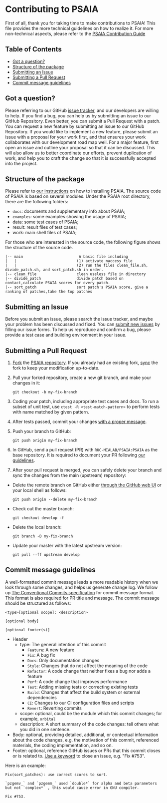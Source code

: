# Contributing to PSAIA

First of all, thank you for taking time to make contributions to PSAIA!
This file provides the more technical guidelines on how to realize it.
For more non-technical aspects, please refer to the [PSAIA Contribution Guide](./community/contribution_guide.md)

## Table of Contents

- [Got a question?](#got-a-question)
- [Structure of the package](#structure-of-the-package)
- [Submitting an Issue](#submitting-an-issue)
- [Submitting a Pull Request](#submitting-a-pull-request)
- [Commit message guidelines](#commit-message-guidelines)

## Got a question?

Please referring to our GitHub [issue tracker](https://github.com/RUC-MIALAB/PSAIA/issues), and our developers are willing to help.
If you find a bug, you can help us by submitting an issue to our GitHub Repository. Even better, you can submit a Pull Request with a patch. You can request a new feature by submitting an issue to our GitHub Repository.
If you would like to implement a new feature, please submit an issue with a proposal for your work first, and that ensures your work collaborates with our development road map well. For a major feature, first open an issue and outline your proposal so that it can be discussed. This will also allow us to better coordinate our efforts, prevent duplication of work, and help you to craft the change so that it is successfully accepted into the project.

## Structure of the package

Please refer to [our instructions](./quick_start/easy_install.md) on how to installing PSAIA.
The source code of PSAIA is based on several modules. Under the PSAIA root directory, there are the following folders:

- `docs`: documents and supplementary info about PSAIA;
- `examples`: some examples showing the usage of PSAIA;
- data: some test cases of PSAIA;
- result: result files of test cases;
- work: main shell files of PSAIA;

For those who are interested in the source code, the following figure shows the structure of the source code.

```
|-- main                         A basic file including 
|   |                           (1) activate naccess file
|   |                           (2) run the files clean_file.sh, divide_patch.sh, and sort_patch.sh in order.
|-- clean_file                  clean useless file in directory
|-- divide_patch                divide patch based on contact,calculate PSAIA scores for every patch.
|-- sort_patch                  sort patch's PSAIA score, give a ranking of patches,take the top patches 
```

## Submitting an Issue

Before you submit an issue, please search the issue tracker, and maybe your problem has been discussed and fixed. You can [submit new issues]((https://github.com/RUC-MIALAB/PSAIA/issues)/new/choose) by filling our issue forms.
To help us reproduce and confirm a bug, please provide a test case and building environment in your issue.

## Submitting a Pull Request

1. [Fork](https://docs.github.com/en/github/getting-started-with-github/fork-a-repo) the [PSAIA repository](https://github.com/RUC-MIALAB/PSAIA). If you already had an existing fork, [sync](https://docs.github.com/en/pull-requests/collaborating-with-pull-requests/working-with-forks/syncing-a-fork) the fork to keep your modification up-to-date.

2. Pull your forked repository, create a new git branch, and make your changes in it:

     ```shell
     git checkout -b my-fix-branch
     ```

3. Coding your patch, including appropriate test cases and docs.
To run a subset of unit test, use `ctest -R <test-match-pattern>` to perform tests with name matched by given pattern.

4. After tests passed, commit your changes [with a proper message](#commit-message-guidelines).

5. Push your branch to GitHub:

    ```shell
    git push origin my-fix-branch
    ```

6. In GitHub, send a pull request (PR) with `RUC-MIALAB/PSAIA:PSAIA` as the base repository. It is required to document your PR following [our guidelines](#commit-message-guidelines).

7. After your pull request is merged, you can safely delete your branch and sync the changes from the main (upstream) repository:

- Delete the remote branch on GitHub either [through the GitHub web UI](https://docs.github.com/en/repositories/configuring-branches-and-merges-in-your-repository/managing-branches-in-your-repository/deleting-and-restoring-branches-in-a-pull-request#deleting-a-branch-used-for-a-pull-request) or your local shell as follows:

    ```shell
    git push origin --delete my-fix-branch
    ```

- Check out the master branch:

    ```shell
    git checkout develop -f
    ```

- Delete the local branch:

    ```shell
    git branch -D my-fix-branch
    ```

- Update your master with the latest upstream version:

    ```shell
    git pull --ff upstream develop
    ```

## Commit message guidelines

A well-formatted commit message leads a more readable history when we look through some changes, and helps us generate change log.
We follow up [The Conventional Commits specification](https://www.conventionalcommits.org) for commit message format.
This format is also required for PR title and message.
The commit message should be structured as follows:

```text
<type>[optional scope]: <description>

[optional body]

[optional footer(s)]
```

- Header
  - type: The general intention of this commit
    - `Feature`: A new feature
    - `Fix`: A bug fix
    - `Docs`: Only documentation changes
    - `Style`: Changes that do not affect the meaning of the code
    - `Refactor`: A code change that neither fixes a bug nor adds a feature
    - `Perf`: A code change that improves performance
    - `Test`: Adding missing tests or correcting existing tests
    - `Build`: Changes that affect the build system or external dependencies
    - `CI`: Changes to our CI configuration files and scripts
    - `Revert`: Reverting commits
  - scope: optional, could be the module which this commit changes; for example, `orbital`
  - description: A short summary of the code changes: tell others what you did in one sentence.
- Body: optional, providing detailed, additional, or contextual information about the code changes, e.g. the motivation of this commit, referenced materials, the coding implementation, and so on.
- Footer: optional, reference GitHub issues or PRs that this commit closes or is related to. [Use a keyword](https://docs.github.com/issues/tracking-your-work-with-issues/linking-a-pull-request-to-an-issue#linking-a-pull-request-to-an-issue-using-a-keyword) to close an issue, e.g. "Fix #753".

Here is an example:

```text
Fix(sort_patches): use correct scores to sort.

`pzgemv_` and `pzgemm_` used `double*` for alpha and beta parameters but not `complex*` , this would cause error in GNU compiler.

Fix #753.
```

